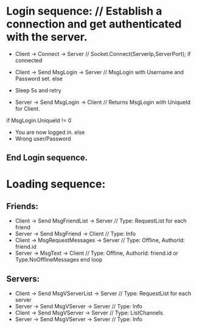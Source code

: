 # Login sequence:                                                     // Establish a connection and get authenticated with the server.

* Client  ->              Connect                     ->  Server      // Socket.Connect(ServerIp,ServerPort);
 if connected
* Client  ->              Send MsgLogin               ->  Server      // MsgLogin with Username and Password set.
 else
* Sleep 5s and retry

* Server  ->              Send MsgLogin               ->  Client      // Returns MsgLogin with UniqueId for Client.

if MsgLogin.UniqueId != 0
* You are now logged in.
else
* Wrong user/Password

## End Login sequence.

# Loading sequence:

## Friends:
* Client  ->              Send MsgFriendList          ->  Server      // Type: RequestList
for each friend
* Server  ->                Send MsgFriend            ->  Client      // Type: Info
* Client  ->              MsgRequestMessages          ->  Server      // Type: Offline, AuthorId: friend.id
* Server  ->                    MsgText               ->  Client      // Type: Offline, AuthorId: friend.id or Type.NoOfflineMessages
end loop

## Servers:
* Client  ->             Send MsgVServerList          ->  Server      // Type: RequestList
for each server
* Server  ->                Send MsgVServer           ->  Server      // Type: Info
* Client  ->                Send MsgVServer           ->  Server      // Type: ListChannels
* Server  ->                Send MsgVServer           ->  Server      // Type: Info


